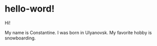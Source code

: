 # hello-word!

Hi!

My name is Constantine. I was born in Ulyanovsk. My favorite hobby is snowboarding.
